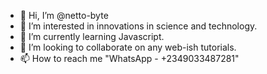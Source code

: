 - 👋 Hi, I’m @netto-byte
- 👀 I’m interested in innovations in science and technology.
- 🌱 I’m currently learning Javascript.
- 💞️ I’m looking to collaborate on any web-ish tutorials.
- 📫 How to reach me "WhatsApp - +2349033487281"

<!---
netto-byte/netto-byte is a ✨ special ✨ repository because its `README.md` (this file) appears on your GitHub profile.
You can click the Preview link to take a look at your changes.
--->
